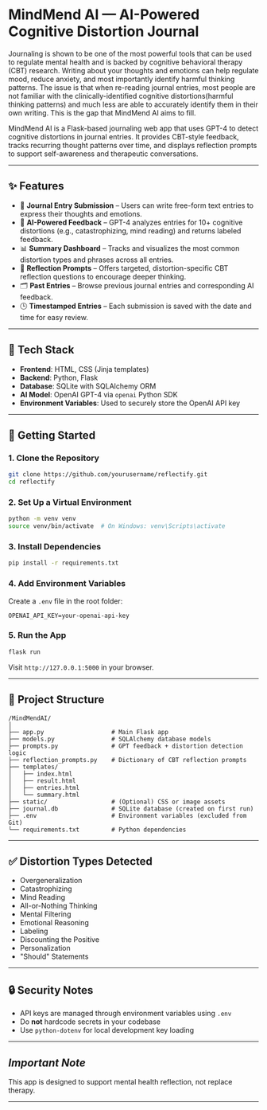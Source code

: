
# MindMend AI — AI-Powered Cognitive Distortion Journal

Journaling is shown to be one of the most powerful tools that can be used to regulate mental health and is backed by cognitive behavioral therapy (CBT) research. Writing about your thoughts and emotions can help regulate mood, reduce anxiety, and most importantly identify harmful thinking patterns. The issue is that when re-reading journal entries, most people are not familiar with the clinically-identified cognitive distortions(harmful thinking patterns) and much less are able to accurately identify them in their own writing. This is the gap that MindMend AI aims to fill.

MindMend AI is a Flask-based journaling web app that uses GPT-4 to detect cognitive distortions in journal entries. It provides CBT-style feedback, tracks recurring thought patterns over time, and displays reflection prompts to support self-awareness and therapeutic conversations.

---

## ✨ Features

- 💬 **Journal Entry Submission** – Users can write free-form text entries to express their thoughts and emotions.
- 🤖 **AI-Powered Feedback** – GPT-4 analyzes entries for 10+ cognitive distortions (e.g., catastrophizing, mind reading) and returns labeled feedback.
- 📊 **Summary Dashboard** – Tracks and visualizes the most common distortion types and phrases across all entries.
- 🧭 **Reflection Prompts** – Offers targeted, distortion-specific CBT reflection questions to encourage deeper thinking.
- 🗂 **Past Entries** – Browse previous journal entries and corresponding AI feedback.
- 🕒 **Timestamped Entries** – Each submission is saved with the date and time for easy review.

---

## 🧱 Tech Stack

- **Frontend**: HTML, CSS (Jinja templates)
- **Backend**: Python, Flask
- **Database**: SQLite with SQLAlchemy ORM
- **AI Model**: OpenAI GPT-4 via `openai` Python SDK
- **Environment Variables**: Used to securely store the OpenAI API key

---

## 🚀 Getting Started

### 1. Clone the Repository

```bash
git clone https://github.com/yourusername/reflectify.git
cd reflectify
```

### 2. Set Up a Virtual Environment

```bash
python -m venv venv
source venv/bin/activate  # On Windows: venv\Scripts\activate
```

### 3. Install Dependencies

```bash
pip install -r requirements.txt
```

### 4. Add Environment Variables

Create a `.env` file in the root folder:

```env
OPENAI_API_KEY=your-openai-api-key
```

### 5. Run the App

```bash
flask run
```

Visit `http://127.0.0.1:5000` in your browser.

---

## 📁 Project Structure

```
/MindMendAI/
│
├── app.py                   # Main Flask app
├── models.py                # SQLAlchemy database models
├── prompts.py               # GPT feedback + distortion detection logic
├── reflection_prompts.py    # Dictionary of CBT reflection prompts
├── templates/
│   ├── index.html
│   ├── result.html
│   ├── entries.html
│   └── summary.html
├── static/                  # (Optional) CSS or image assets
├── journal.db               # SQLite database (created on first run)
├── .env                     # Environment variables (excluded from Git)
└── requirements.txt         # Python dependencies
```

---

## ✅ Distortion Types Detected

- Overgeneralization  
- Catastrophizing  
- Mind Reading  
- All-or-Nothing Thinking  
- Mental Filtering  
- Emotional Reasoning  
- Labeling  
- Discounting the Positive  
- Personalization  
- "Should" Statements  

---

## 🔒 Security Notes

- API keys are managed through environment variables using `.env`
- Do **not** hardcode secrets in your codebase
- Use `python-dotenv` for local development key loading

---


## ***Important Note***

This app is designed to support mental health reflection, not replace therapy. 

---


